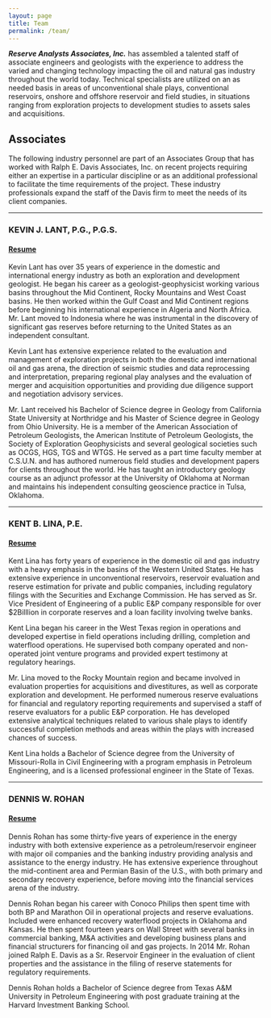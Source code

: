 ```yaml
---
layout: page
title: Team
permalink: /team/
---
```

**_Reserve Analysts Associates, Inc._** has assembled a talented staff of associate engineers and geologists with the experience to address the varied and changing technology impacting the oil and natural gas industry throughout the world today. Technical specialists are utilized on an as needed basis in areas of unconventional shale plays, conventional reservoirs, onshore and offshore reservoir and field studies, in situations ranging from exploration projects to development studies to assets sales and acquisitions.

## Associates

The following industry personnel are part of an Associates Group that has worked with Ralph E. Davis Associates, Inc. on recent projects requiring either an expertise in a particular discipline or as an additional professional to facilitate the time requirements of the project. These industry professionals expand the staff of the Davis firm to meet the needs of its client companies. 

---

### KEVIN J. LANT, P.G., P.G.S. 
#### [Resume](/resume/put_resume_here.html)

Kevin Lant has over 35 years of experience in the domestic and international energy industry as both an exploration and development geologist. He began his career as a geologist-geophysicist working various basins throughout the Mid Continent, Rocky Mountains and West Coast basins. He then worked within the Gulf Coast and Mid Continent regions before beginning his international experience in Algeria and North Africa. Mr. Lant moved to Indonesia where he was instrumental in the discovery of significant gas reserves before returning to the United States as an independent consultant. 

Kevin Lant has extensive experience related to the evaluation and management of exploration projects in both the domestic and international oil and gas arena, the direction of seismic studies and data reprocessing and interpretation, preparing regional play analyses and the evaluation of merger and acquisition opportunities and providing due diligence support and negotiation advisory services. 

Mr. Lant received his Bachelor of Science degree in Geology from California State University at Northridge and his Master of Science degree in Geology from Ohio University. He is a member of the American Association of Petroleum Geologists, the American Institute of Petroleum Geologists, the Society of Exploration Geophysicists and several geological societies such as OCGS, HGS, TGS and WTGS. He served as a part time faculty member at C.S.U.N. and has authored numerous field studies and development papers for clients throughout the world. He has taught an introductory geology course as an adjunct professor at the University of Oklahoma at Norman and maintains his independent consulting geoscience practice in Tulsa, Oklahoma.

---

### KENT B. LINA, P.E.
#### [Resume](/resume/put_resume_here.html)

Kent Lina has forty years of experience in the domestic oil and gas industry with a heavy emphasis in the basins of the Western United States.  He has extensive experience in unconventional reservoirs, reservoir evaluation and reserve estimation for private and public companies, including regulatory filings with the Securities and Exchange Commission. He has served as Sr. Vice President of Engineering of a public E&P company responsible for over $2Billlion in corporate reserves and a loan facility involving twelve banks.

Kent Lina began his career in the West Texas region in operations and developed expertise in field operations including drilling, completion and waterflood operations.  He supervised both company operated and non-operated joint venture programs and provided expert testimony at regulatory hearings.

Mr. Lina moved to the Rocky Mountain region and became involved in evaluation properties for acquisitions and divestitures, as well as corporate exploration and development.  He performed numerous reserve evaluations for financial and regulatory reporting requirements and supervised a staff of reserve evaluators for a public E&P corporation.  He has developed extensive analytical techniques related to various shale plays to identify successful completion methods and areas within the plays with increased chances of success.

Kent Lina holds a Bachelor of Science degree from the University of Missouri-Rolla in Civil Engineering with a program emphasis in Petroleum Engineering, and is a licensed professional engineer in the State of Texas. 

---

### DENNIS W. ROHAN
#### [Resume](/resume/put_resume_here.html)

Dennis Rohan has some thirty-five years of experience in the energy industry with both extensive experience as a petroleum/reservoir engineer with major oil companies and the banking industry providing analysis and assistance to the energy industry.  He has extensive experience throughout the mid-continent area and Permian Basin of the U.S., with both primary and secondary recovery experience, before moving into the financial services arena of the industry.

Dennis Rohan began his career with Conoco Philips then spent time with both BP and Marathon Oil in operational projects and reserve evaluations. Included were enhanced recovery waterflood projects in Oklahoma and Kansas.  He then spent fourteen years on Wall Street with several banks in commercial banking, M&A activities and developing business plans and financial structurers for financing oil and gas projects. In 2014 Mr. Rohan joined Ralph E. Davis as a Sr. Reservoir Engineer in the evaluation of client properties and the assistance in the filing of reserve statements for regulatory requirements.

Dennis Rohan holds a Bachelor of Science degree from Texas A&M University in Petroleum Engineering with post graduate training at the Harvard Investment Banking School.   
